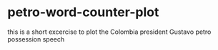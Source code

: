 # petro-word-counter-plot
this is a short excercise to plot the Colombia president Gustavo petro possession speech
